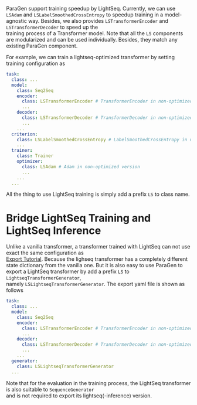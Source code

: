 ParaGen support training speedup by LightSeq. 
Currently, we can use `LSAdam` and `LSLabelSmoothedCrossEntropy` to speedup training in a model-agnostic way.
Besides, we also provides `LSTransformerEncoder` and `LSTransformerDecoder` to speed up the \
training process of a Transformer model.
Note that all the `LS` components are modularized and can be used individually.
Besides, they match any existing ParaGen component.

For example, we can train a lightseq-optimized transformer by setting training configuration as 
```yaml
task:
  class: ...
  model:
    class: Seq2Seq
    encoder:
      class: LSTransformerEncoder # TransformerEncoder in non-optimized version
      ...
    decoder:
      class: LSTransformerDecoder # TransformerDecoder in non-optimized version
      ...
    ...
  criterion:
    class: LSLabelSmoothedCrossEntropy # LabelSmoothedCrossEntropy in non-optimized version
    ...
  trainer:
    class: Trainer
    optimizer:
      class: LSAdam # Adam in non-optimized version
      ...
    ...
  ...
```
All the thing to use LightSeq training is simply add a prefix `LS` to class name.

# Bridge LightSeq Training and LightSeq Inference

Unlike a vanilla transformer, a transformer trained with LightSeq can not use exact the same configuration as \
[Export Tutorial](./07_model_export.md).
Because the lighseq transformer has a completely different state dictionary from the vanilla one.
But it is also easy to use ParaGen to export a LightSeq transformer by add a prefix `LS` to `LightseqTransformerGenerator`, \
namely `LSLightseqTransformerGenerator`.
The export yaml file is shown as follows
```yaml
task:
  class: ...
  model:
    class: Seq2Seq
    encoder:
      class: LSTransformerEncoder # TransformerEncoder in non-optimized version
      ...
    decoder:
      class: LSTransformerDecoder # TransformerDecoder in non-optimized version
      ...
    ...
  generator:
    class: LSLightseqTransformerGenerator
  ...
```

Note that for the evaluation in the training process, the LightSeq transformer is also suitable to `SequenceGenerator` \
and is not required to export its lightseq(-inference) version.
